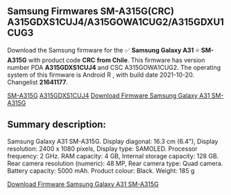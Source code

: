 <h2>Samsung Firmwares SM-A315G(CRC) A315GDXS1CUJ4/A315GOWA1CUG2/A315GDXU1CUG3</h2>
Download the Samsung firmware for the ✅ <strong>Samsung Galaxy A31 </strong> ⭐ <strong>SM-A315G</strong> with product code <strong>CRC</strong> <strong> from Chile</strong>. This firmware has version number PDA <strong>A315GDXS1CUJ4</strong> and CSC A315GOWA1CUG2. The operating system of this firmware is Android R , with build date 2021-10-20. Changelist <strong>21641177</strong>.


[SM-A315G](https://samfirm.shop/samsung/model/SM-A315G)
[A315GDXS1CUJ4](https://samfirm.shop/samsung/pda/A315GDXS1CUJ4)
[Download Firmware Samsung Galaxy A31 SM-A315G](https://samfirm.shop/samsung/firmware/467094)
<h2>Summary description:</h2>
<p>Samsung Galaxy A31 SM-A315G. Display diagonal: 16.3 cm (6.4"), Display resolution: 2400 x 1080 pixels, Display type: SAMOLED. Processor frequency: 2 GHz. RAM capacity: 4 GB, Internal storage capacity: 128 GB. Rear camera resolution (numeric): 48 MP, Rear camera type: Quad camera. Battery capacity: 5000 mAh. Product colour: Black. Weight: 185 g</p>


[Download Firmware Samsung Galaxy A31 SM-A315G](https://samfirm.shop/samsung/firmware/467094)
